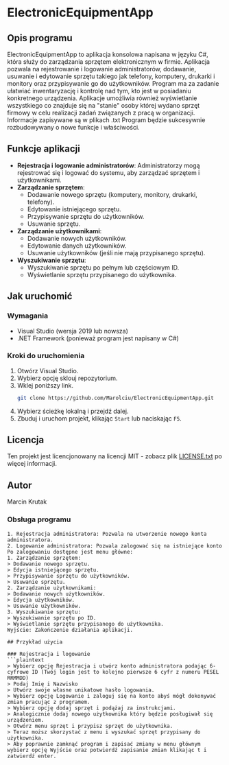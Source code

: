 # ElectronicEquipmentApp

## Opis programu
ElectronicEquipmentApp to aplikacja konsolowa napisana w języku C#, która służy do zarządzania sprzętem elektronicznym w firmie. Aplikacja pozwala na rejestrowanie i logowanie administratorów, dodawanie, usuwanie i edytowanie sprzętu takiego jak telefony, komputery, drukarki i monitory oraz przypisywanie go do użytkowników. Program ma za zadanie ułatwiać inwentaryzację i kontrolę nad tym, kto jest w posiadaniu konkretnego urządzenia. Aplikacje umożliwia również wyświetlanie wszystkiego co znajduje się na "stanie" osoby której wydano sprzęt firmowy w celu realizacji zadań związanych z pracą w organizacji. Informacje zapisywane są w plikach .txt Program będzie sukcesywnie rozbudowywany o nowe funkcje i właściwości.

## Funkcje aplikacji
- **Rejestracja i logowanie administratorów**: Administratorzy mogą rejestrować się i logować do systemu, aby zarządzać sprzętem i użytkownikami.
- **Zarządzanie sprzętem**:
  - Dodawanie nowego sprzętu (komputery, monitory, drukarki, telefony).
  - Edytowanie istniejącego sprzętu.
  - Przypisywanie sprzętu do użytkowników.
  - Usuwanie sprzętu.
- **Zarządzanie użytkownikami**:
  - Dodawanie nowych użytkowników.
  - Edytowanie danych użytkowników.
  - Usuwanie użytkowników (jeśli nie mają przypisanego sprzętu).
- **Wyszukiwanie sprzętu**:
  - Wyszukiwanie sprzętu po pełnym lub częściowym ID.
  - Wyświetlanie sprzętu przypisanego do użytkownika.

## Jak uruchomić

### Wymagania
- Visual Studio (wersja 2019 lub nowsza)
- .NET Framework (ponieważ program jest napisany w C#)

### Kroki do uruchomienia
1. Otwórz Visual Studio.
2. Wybierz opcję sklouj repozytorium.
3. Wklej poniższy link.
    ```sh
    git clone https://github.com/Marolciu/ElectronicEquipmentApp.git
    ```
4. Wybierz ścieżkę lokalną i przejdź dalej.
5. Zbuduj i uruchom projekt, klikając `Start` lub naciskając `F5`.

## Licencja
Ten projekt jest licencjonowany na licencji MIT - zobacz plik [LICENSE.txt](LICENSE.txt) po więcej informacji.

## Autor
Marcin Krutak

### Obsługa programu
```plaintext
1. Rejestracja administratora: Pozwala na utworzenie nowego konta administratora.
2. Logowanie administratora: Pozwala zalogować się na istniejące konto
Po zalogowaniu dostępne jest menu główne:
1. Zarządzanie sprzętem:
> Dodawanie nowego sprzętu.
> Edycja istniejącego sprzętu.
> Przypisywanie sprzętu do użytkowników.
> Usuwanie sprzętu.
2. Zarządzanie użytkownikami:
> Dodawanie nowych użytkowników.
> Edycja użytkowników.
> Usuwanie użytkowników.
3. Wyszukiwanie sprzętu:
> Wyszukiwanie sprzętu po ID.
> Wyświetlanie sprzętu przypisanego do użytkownika.
Wyjście: Zakończenie działania aplikacji.

## Przykład użycia

### Rejestracja i logowanie
```plaintext
> Wybierz opcję Rejestracja i utwórz konto administratora podając 6-cyfrowe ID (Twój login jest to kolejno pierwsze 6 cyfr z numeru PESEL RRMMDD)
> Podaj Imię i Nazwisko
> Utwórz swoje własne unikatowe hasło logowania.
> Wybierz opcję Logowanie i zaloguj się na konto abyś mógł dokonywać zmian pracując z programem.
> Wybierz opcję dodaj sprzęt i podążaj za instrukcjami.
> Analogicznie dodaj nowego użytkownika który będzie posługiwał się urządzeniem.
> Otwórz menu sprzęt i przypisz sprzęt do użytkownika.
> Teraz moższ skorzystać z menu i wyszukać sprzęt przypisany do użytkownika.
> Aby poprawnie zamknąć program i zapisać zmiany w menu głównym wybierz opcję Wyjście oraz potwierdź zapisanie zmian klikając t i zatwierdź enter.

